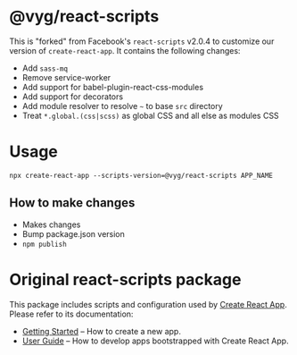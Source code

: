 # @vyg/react-scripts
This is "forked" from Facebook's `react-scripts` v2.0.4 to customize our version of `create-react-app`. It contains the following changes:

- Add `sass-mq`
- Remove service-worker
- Add support for babel-plugin-react-css-modules
- Add support for decorators
- Add module resolver to resolve `~` to base `src` directory
- Treat `*.global.(css|scss)` as global CSS and all else as modules CSS

# Usage
`npx create-react-app --scripts-version=@vyg/react-scripts APP_NAME`

## How to make changes
* Makes changes
* Bump package.json version
* `npm publish`

# Original react-scripts package

This package includes scripts and configuration used by [Create React App](https://github.com/facebook/create-react-app).<br>
Please refer to its documentation:

- [Getting Started](https://github.com/facebook/create-react-app/blob/master/README.md#getting-started) – How to create a new app.
- [User Guide](https://github.com/facebook/create-react-app/blob/master/packages/react-scripts/template/README.md) – How to develop apps bootstrapped with Create React App.
